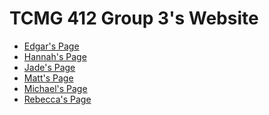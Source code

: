 # TCMG 412 Group 3's Website

- [Edgar's Page](https://pardus5758.github.io/group3website/Edgar-Bio) 
- [Hannah's Page]()
- [Jade's Page](https://pardus5758.github.io/group3website/jadepage)
- [Matt's Page]()
- [Michael's Page](https://pardus5758.github.io/group3website/Michael-Bio)
- [Rebecca's Page](https://pardus5758.github.io/group3website/Rebeccapage)
